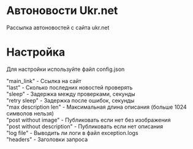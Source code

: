# Автоновости Ukr.net

Рассылка автоновостей с сайта ukr.net

# Настройка

Для настройки используйте файл config.json

"main_link" - Ссылка на сайт  
"last" - Сколько последних новостей проверять  
"sleep" - Задержка между проверками, секунды  
"retry sleep" - Задержка после ошибок, секунды  
"max description len" - Максимальная длина описания (больше 1024 символов нельзя)  
"post without image" - Публиковать если нет без изображения  
"post without description" - Публиковать если нет описания  
"log file" - Выводить ли логи в файл exception.logs  
"headers" - Заголовки запроса
